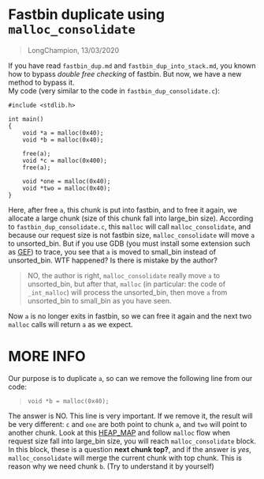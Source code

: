 # Fastbin duplicate using `malloc_consolidate`
> LongChampion, 13/03/2020

If you have read `fastbin_dup.md` and `fastbin_dup_into_stack.md`, you known how to bypass *double free checking* of fastbin. But now, we have a new method to bypass it.  
My code (very similar to the code in `fastbin_dup_consolidate.c`):
```
#include <stdlib.h>

int main()
{
    void *a = malloc(0x40);
    void *b = malloc(0x40);

    free(a);
    void *c = malloc(0x400);
    free(a);

    void *one = malloc(0x40);
    void *two = malloc(0x40);
}
```
Here, after free `a`, this chunk is put into fastbin, and to free it again, we allocate a large chunk (size of this chunk fall into large_bin size). According to `fastbin_dup_consolidate.c`, this `malloc` will call `malloc_consolidate`, and because our request size is not fastbin size, `malloc_consolidate` will move `a` to unsorted_bin. But if you use GDB (you must install some extension such as [GEF](https://github.com/hugsy/gef)) to trace, you see that `a` is moved to small_bin instead of unsorted_bin. WTF happened? Is there is mistake by the author?  
> NO, the author is right, `malloc_consolidate` really move `a` to unsorted_bin, but after that, `malloc` (in particular: the code of `_int_malloc`) will process the unsorted_bin, then move `a` from unsorted_bin to small_bin as you have seen.

Now `a` is no longer exits in fastbin, so we can free it again and the next two `malloc` calls will return `a` as we expect.

# MORE INFO
Our purpose is to duplicate `a`, so can we remove the following line from our code:
> `void *b = malloc(0x40);`

The answer is NO. This line is very important. If we remove it, the result will be very different: `c` and `one` are both point to chunk `a`, and `two` will point to another chunk. Look at this [HEAP_MAP](https://raw.githubusercontent.com/cloudburst/libheap/master/heap.png) and follow `malloc` flow when request size fall into large_bin size, you will reach `malloc_consolidate` block. In this block, these is a question **next chunk top?**, and if the answer is *yes*, `malloc_consolidate` will merge the current chunk with top chunk. This is reason why we need chunk `b`. (Try to understand it by yourself)
